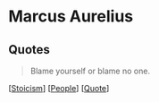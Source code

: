 # Marcus Aurelius

## Quotes

> Blame yourself or blame no one.

[[Stoicism]] [[People]] [[Quote]]

[//begin]: # "Autogenerated link references for markdown compatibility"
[Stoicism]: stoicism "Stoicism"
[People]: people "People"
[Quote]: quote "Quote"
[//end]: # "Autogenerated link references"